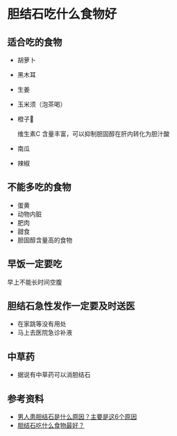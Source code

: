 # 胆结石吃什么食物好

## 适合吃的食物
* 胡萝卜
* 黑木耳
* 生姜
* 玉米须（泡茶喝）
* 橙子🍊
  
  维生素C 含量丰富，可以抑制胆固醇在肝内转化为胆汁酸
* 南瓜
* 辣椒


## 不能多吃的食物
* 蛋黄
* 动物内脏
* 肥肉
* 甜食
* 胆固醇含量高的食物

## 早饭一定要吃
早上不能长时间空腹

## 胆结石急性发作一定要及时送医
* 在家跳等没有用处
* 马上去医院急诊补液

## 中草药
* 据说有中草药可以消胆结石


## 参考资料 
* [男人患胆结石是什么原因？主要是这6个原因](https://zhuanlan.zhihu.com/p/376725062)
* [胆结石吃什么食物最好？](https://zhuanlan.zhihu.com/p/335477135)
